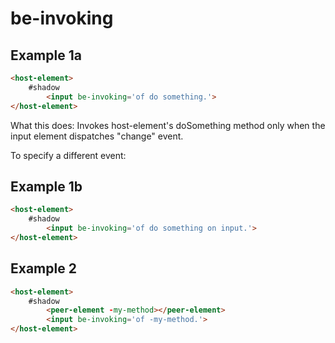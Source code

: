 # be-invoking

## Example 1a

```html
<host-element>
    #shadow
        <input be-invoking='of do something.'>
</host-element>
```

What this does:  Invokes host-element's doSomething method only when the input element dispatches "change" event.

To specify a different event:

## Example 1b

```html
<host-element>
    #shadow
        <input be-invoking='of do something on input.'>
</host-element>
```

## Example 2

```html
<host-element>
    #shadow
        <peer-element -my-method></peer-element>
        <input be-invoking='of -my-method.'>
</host-element>
```